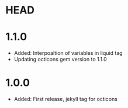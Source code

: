 # HEAD

# 1.1.0

- Added: Interpoaltion of variables in liquid tag
- Updating octicons gem version to 1.1.0

# 1.0.0

- Added: First release, jekyll tag for octicons
